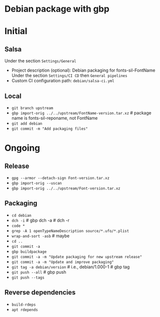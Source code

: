 # Debian package with gbp

# Initial

## Salsa

Under the section `Settings/General`
- Project description (optional): Debian packaging for fonts-sil-FontName
Under the section `Settings/CI CD` then `General pipelines`
- Custom CI configuration path: `debian/salsa-ci.yml`

## Local

- `git branch upstream`
- `gbp import-orig ../../upstream/FontName-version.tar.xz` # package name is fonts-sil-reponame, not FontName
- `git add debian`
- `git commit -m "Add packaging files"`

# Ongoing

## Release

- `gpg --armor --detach-sign Font-version.tar.xz`
- `gbp import-orig --uscan`
- `gbp import-orig ../../upstream/Font-version.tar.xz`

## Packaging

- `cd debian`
- `dch -i` # gbp dch -a # dch -r
- `code *`
- `grep -A 1 openTypeNameDescription source/*.ufo/*.plist`
- `wrap-and-sort -asb` # maybe
- `cd ..`
- `git commit -a`
- `gbp buildpackage`
- `git commit -a -m "Update packaging for new upstream release"`
- `git commit -a -m "Update and improve packaging"`
- `git tag -a debian/version` # i.e., debian/1.000-1 # gbp tag
- `git push --all` # gbp push
- `git push --tags`

## Reverse dependencies
- `build-rdeps`
- `apt rdepends`

